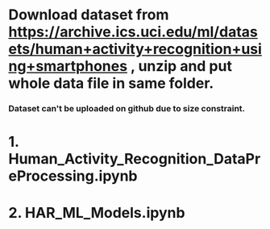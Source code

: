 # Download dataset from https://archive.ics.uci.edu/ml/datasets/human+activity+recognition+using+smartphones , unzip and put whole data file in same folder.
### Dataset can't be uploaded on github due to size constraint.

# 1. Human_Activity_Recognition_DataPreProcessing.ipynb
# 2. HAR_ML_Models.ipynb
